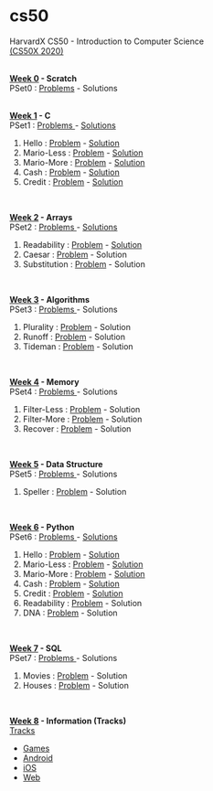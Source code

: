 # cs50
HarvardX CS50 - Introduction to Computer Science <br>
<a href="https://cs50.harvard.edu/x/2020/"> (CS50X 2020) </a><br><br>

<b><a href="https://cs50.harvard.edu/x/2020/weeks/0/">Week 0</a> - Scratch</b> <br>
PSet0 : <a href="https://cs50.harvard.edu/x/2020/psets/0/">Problems</a> - 
<a>Solutions</a> <br><br>

<b><a href="https://cs50.harvard.edu/x/2020/weeks/1/">Week 1</a> - C </b><br>
PSet1 :
<a href="https://cs50.harvard.edu/x/2020/psets/1/">Problems </a> -
<a href ="https://github.com/aaryarajoju/cs50/tree/main/Week%201%20-%20C%20(P%20Set%201)">Solutions</a> <br>

<ol>
  <li>Hello :
    <a href="https://cs50.harvard.edu/x/2020/psets/1/hello">Problem</a> -
    <a href = "https://github.com/aaryarajoju/cs50/blob/main/Week%201%20-%20C%20(P%20Set%201)/1)hello.c"> Solution</a></li>
  
  <li>Mario-Less :
    <a href = "https://cs50.harvard.edu/x/2020/psets/1/mario/less">Problem</a> -
    <a href = "https://github.com/aaryarajoju/cs50/blob/main/Week%201%20-%20C%20(P%20Set%201)/2)mario-less.c">Solution</a></li>
  
  <li>Mario-More :
    <a href = "https://cs50.harvard.edu/x/2020/psets/1/mario/more">Problem</a> -
    <a href = "https://github.com/aaryarajoju/cs50/blob/main/Week%201%20-%20C%20(P%20Set%201)/2)mario-more.c">Solution</a></li>
  
  <li>Cash :
   <a href = "https://cs50.harvard.edu/x/2020/psets/1/cash">Problem</a> -
   <a href = "https://github.com/aaryarajoju/cs50/blob/main/Week%201%20-%20C%20(P%20Set%201)/3)cash.c">Solution</a></li>
  
  <li>Credit :
    <a href = "https://cs50.harvard.edu/x/2020/psets/1/credit">Problem</a> -
    <a href = "https://github.com/aaryarajoju/cs50/blob/main/Week%201%20-%20C%20(P%20Set%201)/3)credit.c">Solution</a></li>
</ol><br>

<b><a href="https://cs50.harvard.edu/x/2020/weeks/2/">Week 2</a> - Arrays </b><br>
PSet2 :
<a href="https://cs50.harvard.edu/x/2020/psets/2/">Problems </a> -
<a href = "https://github.com/aaryarajoju/cs50/tree/main/Week%202%20-%20Arrays%20(P%20Set%202)">Solutions</a> <br>

<ol>
  <li>Readability :
    <a href="https://cs50.harvard.edu/x/2020/psets/2/readability">Problem</a> -
    <a href="https://github.com/aaryarajoju/cs50/blob/main/Week%202%20-%20Arrays%20(P%20Set%202)/1)readability.c"> Solution</a></li>
  
  <li>Caesar :
    <a href = "https://cs50.harvard.edu/x/2020/psets/2/caesar">Problem</a> -
    <a>Solution</a></li>
  
  <li>Substitution :
    <a href = "https://cs50.harvard.edu/x/2020/psets/2/substitution">Problem</a> -
    <a>Solution</a></li>
</ol><br>

<b><a href="https://cs50.harvard.edu/x/2020/weeks/3/">Week 3</a> - Algorithms </b><br>
PSet3 :
<a href="https://cs50.harvard.edu/x/2020/psets/3/">Problems </a> -
<a>Solutions</a> <br>

<ol>
  <li>Plurality :
    <a href="https://cs50.harvard.edu/x/2020/psets/3/plurality">Problem</a> -
    <a> Solution</a></li>
  
  <li>Runoff :
    <a href = "https://cs50.harvard.edu/x/2020/psets/3/runoff">Problem</a> -
    <a>Solution</a></li>
  
  <li>Tideman :
    <a href = "https://cs50.harvard.edu/x/2020/psets/3/tideman">Problem</a> -
    <a>Solution</a></li>
</ol><br>

<b><a href="https://cs50.harvard.edu/x/2020/weeks/4/">Week 4</a> - Memory </b><br>
PSet4 :
<a href="https://cs50.harvard.edu/x/2020/psets/4/">Problems </a> -
<a>Solutions</a> <br>

<ol>
  <li>Filter-Less :
    <a href="https://cs50.harvard.edu/x/2020/psets/4/filter/less">Problem</a> -
    <a> Solution</a></li>
  
  <li>Filter-More :
    <a href = "https://cs50.harvard.edu/x/2020/psets/4/filter/more">Problem</a> -
    <a>Solution</a></li>
  
  <li>Recover :
    <a href = "https://cs50.harvard.edu/x/2020/psets/4/recover">Problem</a> -
    <a>Solution</a></li>
</ol><br>

<b><a href="https://cs50.harvard.edu/x/2020/weeks/5/">Week 5</a> - Data Structure </b><br>
PSet5 :
<a href="https://cs50.harvard.edu/x/2020/psets/5/">Problems </a> -
<a>Solutions</a> <br>

<ol>
  <li>Speller :
    <a href="https://cs50.harvard.edu/x/2020/psets/5/speller">Problem</a> -
    <a> Solution</a></li>
</ol><br>

<b><a href="https://cs50.harvard.edu/x/2020/weeks/6/">Week 6</a> - Python</b> <br>
PSet6 :
<a href="https://cs50.harvard.edu/x/2020/psets/6/">Problems </a> -
<a href = "https://github.com/aaryarajoju/cs50/tree/main/Week%206%20-%20Python%20(P%20Set%206)">Solutions</a> <br>

<ol>
  <li>Hello :
    <a href="https://cs50.harvard.edu/x/2020/psets/6/hello">Problem</a> -
    <a href = "https://github.com/aaryarajoju/cs50/blob/main/Week%206%20-%20Python%20(P%20Set%206)/1)hello.py"> Solution</a></li>
  
  <li>Mario-Less :
    <a href = "https://cs50.harvard.edu/x/2020/psets/6/mario/less">Problem</a> -
    <a href = "https://github.com/aaryarajoju/cs50/blob/main/Week%206%20-%20Python%20(P%20Set%206)/2)mario-less.py">Solution</a></li>
  
  <li>Mario-More :
    <a href = "https://cs50.harvard.edu/x/2020/psets/6/mario/more">Problem</a> -
    <a href = "https://github.com/aaryarajoju/cs50/blob/main/Week%206%20-%20Python%20(P%20Set%206)/2)mario-more.py">Solution</a></li>
  
  <li>Cash :
   <a href = "https://cs50.harvard.edu/x/2020/psets/6/cash">Problem</a> -
   <a href = "https://github.com/aaryarajoju/cs50/blob/main/Week%206%20-%20Python%20(P%20Set%206)/3)cash.py">Solution</a></li>
  
  <li>Credit :
    <a href = "https://cs50.harvard.edu/x/2020/psets/6/credit">Problem</a> -
    <a href = "https://github.com/aaryarajoju/cs50/blob/main/Week%206%20-%20Python%20(P%20Set%206)/3)credit.py">Solution</a></li>
    
   <li>Readability :
   <a href = "https://cs50.harvard.edu/x/2020/psets/6/readability">Problem</a> -
   <a>Solution</a></li>
  
  <li>DNA :
    <a href = "https://cs50.harvard.edu/x/2020/psets/6/dna">Problem</a> -
    <a>Solution</a></li>
</ol><br>

<b><a href="https://cs50.harvard.edu/x/2020/weeks/7/">Week 7</a> - SQL</b> <br>
PSet7 :
<a href="https://cs50.harvard.edu/x/2020/psets/7/">Problems </a> -
<a>Solutions</a> <br>

<ol>
  <li>Movies :
    <a href="https://cs50.harvard.edu/x/2020/psets/7/movies">Problem</a> -
    <a> Solution</a></li>
  
  <li>Houses :
    <a href = "https://cs50.harvard.edu/x/2020/psets/7/houses/">Problem</a> -
    <a>Solution</a></li>
</ol><br>

<b><a href="https://cs50.harvard.edu/x/2020/weeks/8/">Week 8</a> - Information (Tracks)</b> <br>
<a href="https://cs50.harvard.edu/x/2020/tracks/">Tracks </a>

<ul>
  <li><a href ="https://cs50.harvard.edu/x/2020/tracks/games/">Games</a></li>
  <li><a href ="https://cs50.harvard.edu/x/2020/tracks/mobile/android/">Android</a></li>
  <li><a href ="https://cs50.harvard.edu/x/2020/tracks/mobile/ios/">iOS</a></li>
  <li><a href ="https://cs50.harvard.edu/x/2020/tracks/web/">Web</a></li>
 </ul><br>

